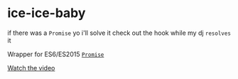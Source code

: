 # ice-ice-baby

if there was a `Promise` yo i'll solve it check out the hook while my dj `resolves` it

Wrapper for ES6/ES2015 [`Promise`](https://developer.mozilla.org/en-US/docs/Web/JavaScript/Reference/Global_Objects/Promise)

[Watch the video](https://youtu.be/rog8ou-ZepE)